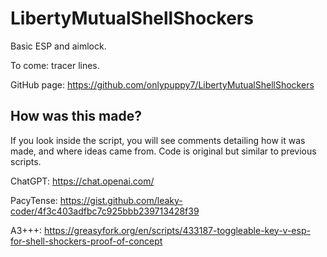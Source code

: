 # LibertyMutualShellShockers
Basic ESP and aimlock.

To come: tracer lines.

GitHub page: https://github.com/onlypuppy7/LibertyMutualShellShockers

## How was this made?

If you look inside the script, you will see comments detailing how it was made, and where ideas came from. Code is original but similar to previous scripts.

ChatGPT: https://chat.openai.com/

PacyTense: https://gist.github.com/leaky-coder/4f3c403adfbc7c925bbb239713428f39

A3+++: https://greasyfork.org/en/scripts/433187-toggleable-key-v-esp-for-shell-shockers-proof-of-concept
